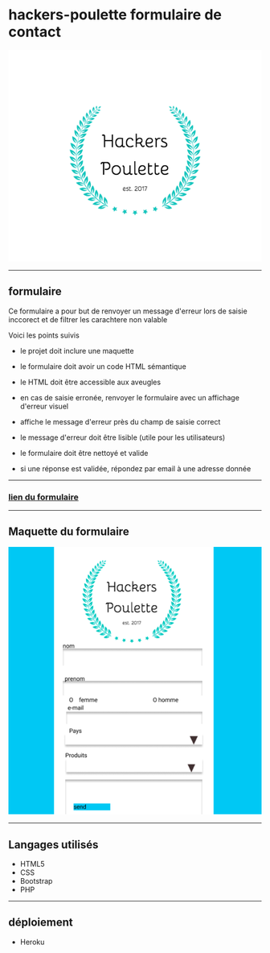 # hackers-poulette formulaire de contact 

![logo](assets/image/hackers-poulette-logo.png)

------------
## formulaire 

Ce formulaire a pour but de renvoyer un message d'erreur lors de saisie inccorect et de filtrer les carachtere non valable 

Voici les points suivis

- le projet doit inclure une maquette

- le formulaire doit avoir un code HTML sémantique

- le HTML doit être accessible aux aveugles

- en cas de saisie erronée, renvoyer le formulaire avec un affichage d'erreur visuel

- affiche le message d'erreur près du champ de saisie correct

- le message d'erreur doit être lisible (utile pour les utilisateurs)

- le formulaire doit être nettoyé et valide

- si une réponse est validée, répondez par email à une adresse donnée


-------------
### [lien du formulaire](https://hackers-poulettes.herokuapp.com/form.php)
------------
## Maquette du formulaire

![maquette](assets/image/moq.png)

-----------
## Langages utilisés

- HTML5
- CSS
- Bootstrap
- PHP
-----------
## déploiement
- Heroku
